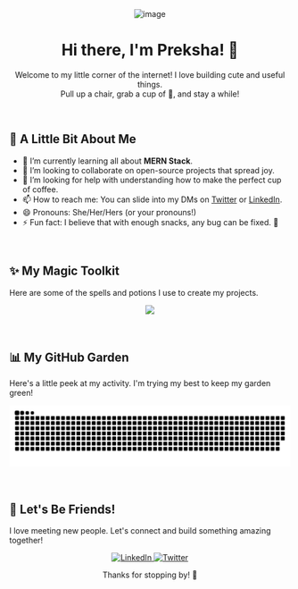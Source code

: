 <div align="center">
  <img width="1400" height="350" alt="image" src="https://github.com/user-attachments/assets/31cd9707-0b86-423f-a99a-fa174286f663" />
</div>

<h1 align="center">
  Hi there, I'm Preksha! 👋
</h1>

<p align="center">
  Welcome to my little corner of the internet! I love building cute and useful things. <br>
  Pull up a chair, grab a cup of 🍵, and stay a while!
</p>

<br>

## 🌱 A Little Bit About Me

- 🌱 I’m currently learning all about **MERN Stack**.
- 👯 I’m looking to collaborate on open-source projects that spread joy.
- 🤔 I’m looking for help with understanding how to make the perfect cup of coffee.
- 📫 How to reach me: You can slide into my DMs on [Twitter](https://x.com/PrekshaBarjatya) or [LinkedIn](https://www.linkedin.com/in/preksha-barjatya-pb2024/).
- 😄 Pronouns: She/Her/Hers (or your pronouns!)
- ⚡ Fun fact: I believe that with enough snacks, any bug can be fixed. 🍪

<br>

## ✨ My Magic Toolkit

Here are some of the spells and potions I use to create my projects.

<p align="center">
  <a href="https://skillicons.dev">
    <img src="https://skillicons.dev/icons?i=js,html,css,react,nodejs,express,mongodb,git,vscode,figma,postman&perline=6" />
  </a>
</p>

<br>

## 📊 My GitHub Garden

Here's a little peek at my activity. I'm trying my best to keep my garden green!

<p align="center">
  <img src="https://raw.githubusercontent.com/platane/platane/output/github-contribution-grid-snake.svg" alt="GitHub Contribution Snake" />
</p>

<br>

## 💖 Let's Be Friends!

I love meeting new people. Let's connect and build something amazing together!

<p align="center">
  <a href="https://www.linkedin.com/in/preksha-barjatya-pb2024/">
    <img src="https://img.shields.io/badge/LinkedIn-0077B5?style=for-the-badge&logo=linkedin&logoColor=white" alt="LinkedIn">
  </a>
  <a href="https://x.com/PrekshaBarjatya">
    <img src="https://img.shields.io/badge/Twitter-1DA1F2?style=for-the-badge&logo=twitter&logoColor=white" alt="Twitter">
  </a>
</p>

<p align="center">
  Thanks for stopping by! 🌸
</p>
